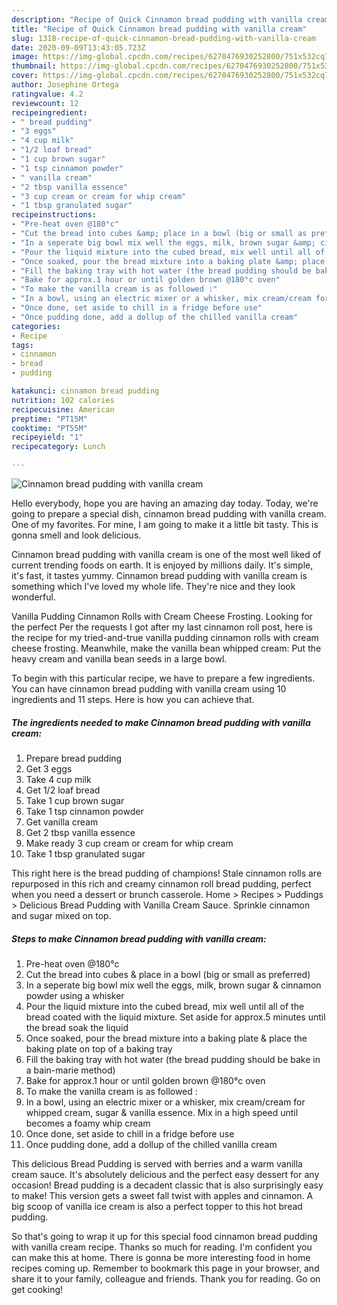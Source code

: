 ```yaml
---
description: "Recipe of Quick Cinnamon bread pudding with vanilla cream"
title: "Recipe of Quick Cinnamon bread pudding with vanilla cream"
slug: 1318-recipe-of-quick-cinnamon-bread-pudding-with-vanilla-cream
date: 2020-09-09T13:43:05.723Z
image: https://img-global.cpcdn.com/recipes/6270476930252800/751x532cq70/cinnamon-bread-pudding-with-vanilla-cream-recipe-main-photo.jpg
thumbnail: https://img-global.cpcdn.com/recipes/6270476930252800/751x532cq70/cinnamon-bread-pudding-with-vanilla-cream-recipe-main-photo.jpg
cover: https://img-global.cpcdn.com/recipes/6270476930252800/751x532cq70/cinnamon-bread-pudding-with-vanilla-cream-recipe-main-photo.jpg
author: Josephine Ortega
ratingvalue: 4.2
reviewcount: 12
recipeingredient:
- " bread pudding"
- "3 eggs"
- "4 cup milk"
- "1/2 loaf bread"
- "1 cup brown sugar"
- "1 tsp cinnamon powder"
- " vanilla cream"
- "2 tbsp vanilla essence"
- "3 cup cream or cream for whip cream"
- "1 tbsp granulated sugar"
recipeinstructions:
- "Pre-heat oven @180°c"
- "Cut the bread into cubes &amp; place in a bowl (big or small as preferred)"
- "In a seperate big bowl mix well the eggs, milk, brown sugar &amp; cinnamon powder using a whisker"
- "Pour the liquid mixture into the cubed bread, mix well until all of the bread coated with the liquid mixture. Set aside for approx.5 minutes until the bread soak the liquid"
- "Once soaked, pour the bread mixture into a baking plate &amp; place the baking plate on top of a baking tray"
- "Fill the baking tray with hot water (the bread pudding should be bake in a bain-marie method)"
- "Bake for approx.1 hour or until golden brown @180°c oven"
- "To make the vanilla cream is as followed :"
- "In a bowl, using an electric mixer or a whisker, mix cream/cream for whipped cream, sugar &amp; vanilla essence. Mix in a high speed until becomes a foamy whip cream"
- "Once done, set aside to chill in a fridge before use"
- "Once pudding done, add a dollup of the chilled vanilla cream"
categories:
- Recipe
tags:
- cinnamon
- bread
- pudding

katakunci: cinnamon bread pudding 
nutrition: 102 calories
recipecuisine: American
preptime: "PT15M"
cooktime: "PT55M"
recipeyield: "1"
recipecategory: Lunch

---
```



![Cinnamon bread pudding with vanilla cream](https://img-global.cpcdn.com/recipes/6270476930252800/751x532cq70/cinnamon-bread-pudding-with-vanilla-cream-recipe-main-photo.jpg)

Hello everybody, hope you are having an amazing day today. Today, we're going to prepare a special dish, cinnamon bread pudding with vanilla cream. One of my favorites. For mine, I am going to make it a little bit tasty. This is gonna smell and look delicious.

Cinnamon bread pudding with vanilla cream is one of the most well liked of current trending foods on earth. It is enjoyed by millions daily. It's simple, it's fast, it tastes yummy. Cinnamon bread pudding with vanilla cream is something which I've loved my whole life. They're nice and they look wonderful.

Vanilla Pudding Cinnamon Rolls with Cream Cheese Frosting. Looking for the perfect Per the requests I got after my last cinnamon roll post, here is the recipe for my tried-and-true vanilla pudding cinnamon rolls with cream cheese frosting. Meanwhile, make the vanilla bean whipped cream: Put the heavy cream and vanilla bean seeds in a large bowl.


To begin with this particular recipe, we have to prepare a few ingredients. You can have cinnamon bread pudding with vanilla cream using 10 ingredients and 11 steps. Here is how you can achieve that.

<!--inarticleads1-->

##### The ingredients needed to make Cinnamon bread pudding with vanilla cream:

1. Prepare  bread pudding
1. Get 3 eggs
1. Take 4 cup milk
1. Get 1/2 loaf bread
1. Take 1 cup brown sugar
1. Take 1 tsp cinnamon powder
1. Get  vanilla cream
1. Get 2 tbsp vanilla essence
1. Make ready 3 cup cream or cream for whip cream
1. Take 1 tbsp granulated sugar


This right here is the bread pudding of champions! Stale cinnamon rolls are repurposed in this rich and creamy cinnamon roll bread pudding, perfect when you need a dessert or brunch casserole. Home &gt; Recipes &gt; Puddings &gt; Delicious Bread Pudding with Vanilla Cream Sauce. Sprinkle cinnamon and sugar mixed on top. 

<!--inarticleads2-->

##### Steps to make Cinnamon bread pudding with vanilla cream:

1. Pre-heat oven @180°c
1. Cut the bread into cubes &amp; place in a bowl (big or small as preferred)
1. In a seperate big bowl mix well the eggs, milk, brown sugar &amp; cinnamon powder using a whisker
1. Pour the liquid mixture into the cubed bread, mix well until all of the bread coated with the liquid mixture. Set aside for approx.5 minutes until the bread soak the liquid
1. Once soaked, pour the bread mixture into a baking plate &amp; place the baking plate on top of a baking tray
1. Fill the baking tray with hot water (the bread pudding should be bake in a bain-marie method)
1. Bake for approx.1 hour or until golden brown @180°c oven
1. To make the vanilla cream is as followed :
1. In a bowl, using an electric mixer or a whisker, mix cream/cream for whipped cream, sugar &amp; vanilla essence. Mix in a high speed until becomes a foamy whip cream
1. Once done, set aside to chill in a fridge before use
1. Once pudding done, add a dollup of the chilled vanilla cream


This delicious Bread Pudding is served with berries and a warm vanilla cream sauce. It&#39;s absolutely delicious and the perfect easy dessert for any occasion! Bread pudding is a decadent classic that is also surprisingly easy to make! This version gets a sweet fall twist with apples and cinnamon. A big scoop of vanilla ice cream is also a perfect topper to this hot bread pudding. 

So that's going to wrap it up for this special food cinnamon bread pudding with vanilla cream recipe. Thanks so much for reading. I'm confident you can make this at home. There is gonna be more interesting food in home recipes coming up. Remember to bookmark this page in your browser, and share it to your family, colleague and friends. Thank you for reading. Go on get cooking!
